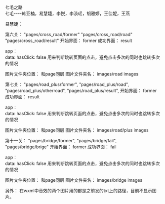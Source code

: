 七毛之路<br>
七毛----韩亚楠，易慧婕，李悦，李涢瑶，胡雅婷，王佳妮，王燕


易慧婕：

第六关：
    "pages/cross_road/former"
    "pages/cross_road/road"
    "pages/cross_road/result"
开始界面：
    former
成功界面：
    result

app：   
    data: hasClick: false  用来判断跳转页面的点击，避免点击多次的同时也跳转多次的情况

图片文件夹位置：
    和page同层
图片文件夹名：
    images/road
    images


第七关：
    "pages/road_plus/former",
    "pages/road_plus/road",
    "pages/road_plus/otherroad",
    "pages/road_plus/result",
开始界面：
    former
成功界面：
    result

app：   
    data: hasClick: false  用来判断跳转页面的点击，避免点击多次的同时也跳转多次的情况

图片文件夹位置：
    和page同层
图片文件夹名：
    images/road/plus
    images


第十一关：
   "pages/bridge/former",
    "pages/bridge/fail",
    "pages/bridge/brige"
开始界面：
    former
成功界面：
    fail

app：   
    data: hasClick: false  用来判断跳转页面的点击，避免点击多次的同时也跳转多次的情况

图片文件夹位置：
    和page同层
图片文件夹名：
    images/bridge
    images

另外： 
    在wxml中音效的两个图片用的都是之前发的txt上的路径，目前不显示图片。
